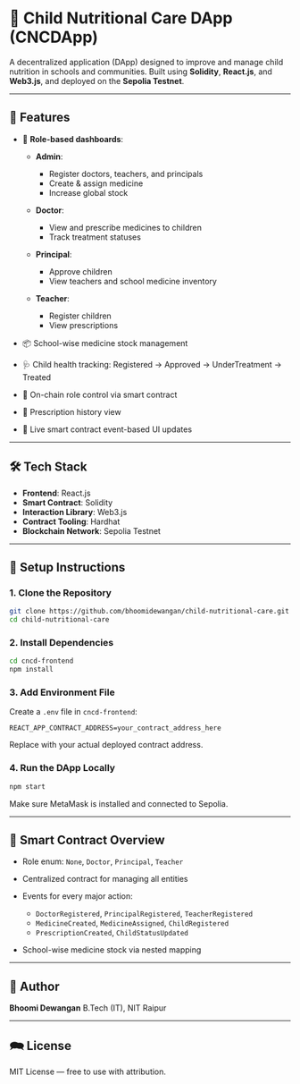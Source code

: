# 🍎 Child Nutritional Care DApp (CNCDApp)

A decentralized application (DApp) designed to improve and manage child nutrition in schools and communities. Built using **Solidity**, **React.js**, and **Web3.js**, and deployed on the **Sepolia Testnet**.

---

## 🚀 Features

* 👤 **Role-based dashboards**:

  * **Admin**:

    * Register doctors, teachers, and principals
    * Create & assign medicine
    * Increase global stock
  * **Doctor**:

    * View and prescribe medicines to children
    * Track treatment statuses
  * **Principal**:

    * Approve children
    * View teachers and school medicine inventory
  * **Teacher**:

    * Register children
    * View prescriptions

* 📦 School-wise medicine stock management

* 🩺 Child health tracking: Registered → Approved → UnderTreatment → Treated

* 🔐 On-chain role control via smart contract

* 🧾 Prescription history view

* 💬 Live smart contract event-based UI updates

---

## 🛠️ Tech Stack

* **Frontend**: React.js
* **Smart Contract**: Solidity
* **Interaction Library**: Web3.js
* **Contract Tooling**: Hardhat
* **Blockchain Network**: Sepolia Testnet

---

## 🔧 Setup Instructions

### 1. Clone the Repository

```bash
git clone https://github.com/bhoomidewangan/child-nutritional-care.git
cd child-nutritional-care
```

### 2. Install Dependencies

```bash
cd cncd-frontend
npm install
```

### 3. Add Environment File

Create a `.env` file in `cncd-frontend`:

```
REACT_APP_CONTRACT_ADDRESS=your_contract_address_here
```

Replace with your actual deployed contract address.

### 4. Run the DApp Locally

```bash
npm start
```

Make sure MetaMask is installed and connected to Sepolia.

---

## 📄 Smart Contract Overview

* Role enum: `None`, `Doctor`, `Principal`, `Teacher`
* Centralized contract for managing all entities
* Events for every major action:

  * `DoctorRegistered`, `PrincipalRegistered`, `TeacherRegistered`
  * `MedicineCreated`, `MedicineAssigned`, `ChildRegistered`
  * `PrescriptionCreated`, `ChildStatusUpdated`
* School-wise medicine stock via nested mapping

---


## 👤 Author

**Bhoomi Dewangan**
B.Tech (IT), NIT Raipur

---


## 🗪 License

MIT License — free to use with attribution.
